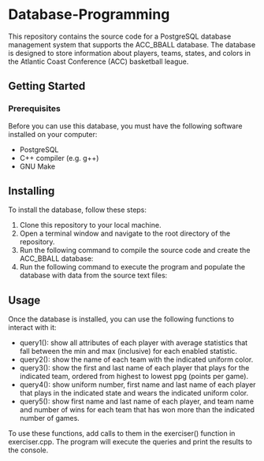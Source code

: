 # Database-Programming
This repository contains the source code for a PostgreSQL database management system that supports the ACC_BBALL database. The database is designed to store information about players, teams, states, and colors in the Atlantic Coast Conference (ACC) basketball league.

## Getting Started
### Prerequisites
Before you can use this database, you must have the following software installed on your computer:
* PostgreSQL
* C++ compiler (e.g. g++)
* GNU Make

## Installing
To install the database, follow these steps:
1. Clone this repository to your local machine.
2. Open a terminal window and navigate to the root directory of the repository.
3. Run the following command to compile the source code and create the ACC_BBALL database:
4. Run the following command to execute the program and populate the database with data from the source text files:

## Usage
Once the database is installed, you can use the following functions to interact with it:

* query1(): show all attributes of each player with average statistics that fall between the min and max (inclusive) for each enabled statistic.
* query2(): show the name of each team with the indicated uniform color.
* query3(): show the first and last name of each player that plays for the indicated team, ordered from highest to lowest ppg (points per game).
* query4(): show uniform number, first name and last name of each player that plays in the indicated state and wears the indicated uniform color.
* query5(): show first name and last name of each player, and team name and number of wins for each team that has won more than the indicated number of games.

To use these functions, add calls to them in the exerciser() function in exerciser.cpp. The program will execute the queries and print the results to the console.
